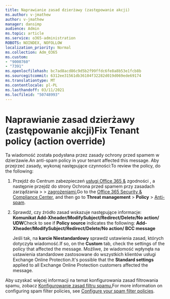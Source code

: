 ```yaml
---
title: Naprawianie zasad dzierżawy (zastępowanie akcji)
ms.author: v-jmathew
author: v-jmathew
manager: dansimp
audience: Admin
ms.topic: article
ms.service: o365-administration
ROBOTS: NOINDEX, NOFOLLOW
localization_priority: Normal
ms.collection: Adm_O365
ms.custom:
- "9000760"
- "7391"
ms.openlocfilehash: bc7ad8acd86c9d5b2f99ffdc6fe8a8b53e1fcb8b
ms.sourcegitcommit: 6312ee31561db36104f32282d019d069ede69174
ms.translationtype: MT
ms.contentlocale: pl-PL
ms.lasthandoff: 03/11/2021
ms.locfileid: "50748993"
---
```

# <a name="fix-tenant-policy-action-override"></a><span data-ttu-id="7cb7d-102">Naprawianie zasad dzierżawy (zastępowanie akcji)</span><span class="sxs-lookup"><span data-stu-id="7cb7d-102">Fix Tenant policy (action override)</span></span>

<span data-ttu-id="7cb7d-103">Ta wiadomość została podysłana przez zasady ochrony przed spamem w dzierżawie.</span><span class="sxs-lookup"><span data-stu-id="7cb7d-103">An anti-spam policy in your tenant affected this message.</span></span> <span data-ttu-id="7cb7d-104">Aby przejrzeć zasady, wykonaj następujące czynności:</span><span class="sxs-lookup"><span data-stu-id="7cb7d-104">To review the policy, do the following:</span></span>

1. <span data-ttu-id="7cb7d-105">Przejdź do Centrum zabezpieczeń [usługi Office 365 &](https://go.microsoft.com/fwlink/p/?linkid=2077143) zgodności , a następnie przejdź do strony Ochrona przed spamem przy zasadach zarządzania  >    >  [zagrożeniami.](https://go.microsoft.com/fwlink/?linkid=2101518)</span><span class="sxs-lookup"><span data-stu-id="7cb7d-105">Go to the [Office 365 Security & Compliance Center](https://go.microsoft.com/fwlink/p/?linkid=2077143), and then go to **Threat management** > **Policy** > [Anti-spam](https://go.microsoft.com/fwlink/?linkid=2101518).</span></span>
2. <span data-ttu-id="7cb7d-106">Sprawdź, czy  źródło zasad wskazuje następujące informacje: **Komunikat Add-Xheader/ModifySubject/Redirect/Delete/No action/ UDW**</span><span class="sxs-lookup"><span data-stu-id="7cb7d-106">Check to see if **Policy source** indicates the following:  **Add-Xheader/ModifySubject/Redirect/Delete/No action/ BCC message**</span></span>

    <span data-ttu-id="7cb7d-107">Jeśli tak, na **karcie Niestandardowy** sprawdź ustawienia zasad, których dotyczyła wiadomość.</span><span class="sxs-lookup"><span data-stu-id="7cb7d-107">If so, on the **Custom** tab, check the settings of the policy that affected the message.</span></span> <span data-ttu-id="7cb7d-108">Możliwe, że wiadomość  wpłynęła na ustawienia standardowe zastosowane do wszystkich klientów usługi Exchange Online Protection.</span><span class="sxs-lookup"><span data-stu-id="7cb7d-108">It's possible that the **Standard settings** applied to all Exchange Online Protection customers affected the message.</span></span>

<span data-ttu-id="7cb7d-109">Aby uzyskać więcej informacji na temat konfigurowania zasad filtrowania spamu, zobacz [Konfigurowanie zasad filtru spamu.](https://go.microsoft.com/fwlink/?linkid=2101431)</span><span class="sxs-lookup"><span data-stu-id="7cb7d-109">For more information on configuring spam filter policies, see [Configure your spam filter policies](https://go.microsoft.com/fwlink/?linkid=2101431).</span></span>
